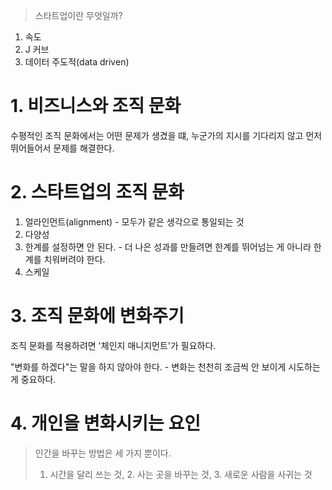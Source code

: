 > 스타트업이란 무엇일까?

1. 속도
2. J 커브
3. 데이터 주도적(data driven)

# 1. 비즈니스와 조직 문화

수평적인 조직 문화에서는 어떤 문제가 생겼을 떄, 누군가의 지시를 기다리지 않고 먼저 뛰어들어서 문제를 해결한다.

# 2. 스타트업의 조직 문화

1. 얼라인먼트(alignment) - 모두가 같은 생각으로 통일되는 것
2. 다양성
3. 한계를 설정하면 안 된다. - 더 나은 성과를 만들려면 한계를 뛰어넘는 게 아니라 한계를 치워버려야 한다.
4. 스케일

# 3. 조직 문화에 변화주기

조직 문화를 적용하려면 '체인지 매니지먼트'가 필요하다.

"변화를 하겠다"는 말을 하지 않아야 한다. - 변화는 천천히 조금씩 안 보이게 시도하는 게 중요하다.

# 4. 개인을 변화시키는 요인

> 인간을 바꾸는 방법은 세 가지 뿐이다.
> 1. 시간을 달리 쓰는 것, 2. 사는 곳을 바꾸는 것, 3. 새로운 사람을 사귀는 것

